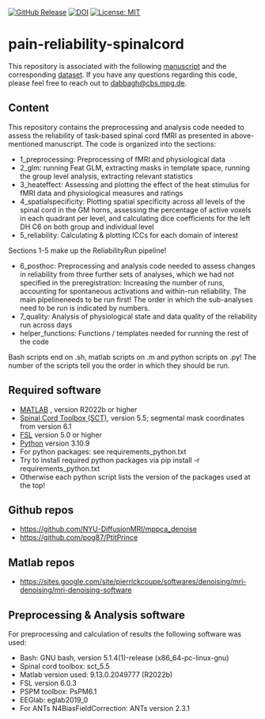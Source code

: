 [![GitHub Release](https://img.shields.io/github/v/release/eippertlab/pain-reliability-spinalcord)](https://github.com/eippertlab/pain-reliability-spinalcord/releases/tag/v1.1)
[![DOI](https://zenodo.org/badge/733083740.svg)](https://zenodo.org/doi/10.5281/zenodo.10518643)
[![License: MIT](https://img.shields.io/badge/License-MIT-yellow.svg)](https://opensource.org/licenses/MIT)

# pain-reliability-spinalcord
This repository is associated with the following [manuscript](https://doi.org/10.1162/imag_a_00273) and the corresponding [dataset](https://openneuro.org/datasets/ds004926). If you have any questions regarding this code, please feel free to reach out to dabbagh@cbs.mpg.de.

## Content
This repository contains the preprocessing and analysis code needed to assess the reliability of task-based spinal cord fMRI as presented in above-mentioned manuscript. The code is organized into the sections: 
* 1_preprocessing: Preprocessing of fMRI and physiological data
* 2_glm: running Feat GLM, extracting masks in template space, running the group level analysis, extracting relevant statistics
* 3_heateffect: Assessing and plotting the effect of the heat stimulus for fMRI data and physiological measures and ratings
* 4_spatialspecificity: Plotting spatial specificity across all levels of the spinal cord in the GM horns, assessing the percentage of active voxels in each quadrant per level, and calculating dice coefficients for the left DH C6 on both group and individual level
* 5_reliability: Calculating & plotting ICCs for each domain of interest
  
Sections 1-5 make up the ReliabilityRun pipeline!

* 6_posthoc: Preprocessing and analysis code needed to assess changes in reliability from three further sets of analyses, which we had not specified in the preregistration: Increasing the number of runs, accounting for spontaneous activations and within-run reliability. The main pipelineneeds to be run first! The order in which the sub-analyses need to be run is indicated by numbers.
* 7_quality: Analysis of physiological state and data quality of the reliability run across days
* helper_functions: Functions / templates needed for running the rest of the code

Bash scripts end on .sh, matlab scripts on .m and python scripts on .py! The number of the scripts tell you the order in which they should be run.

## Required software
* [MATLAB](https://de.mathworks.com/products/matlab.html) , version R2022b or higher
* [Spinal Cord Toolbox (SCT)](https://spinalcordtoolbox.com/index.html), version 5.5; segmental mask coordinates from version 6.1
* [FSL](https://fsl.fmrib.ox.ac.uk/fsl/fslwiki/FSL) version 5.0 or higher
* [Python](https://www.python.org/) version 3.10.9
* For python packages: see requirements_python.txt
* Try to install required python packages via pip install -r requirements_python.txt
* Otherwise  each python script lists the version of the packages used at the top!

## Github repos
* https://github.com/NYU-DiffusionMRI/mppca_denoise
* https://github.com/pog87/PtitPrince

## Matlab repos
* https://sites.google.com/site/pierrickcoupe/softwares/denoising/mri-denoising/mri-denoising-software

## Preprocessing & Analysis software
For preprocessing and calculation of results the following software was used:
* Bash: GNU bash, version 5.1.4(1)-release (x86_64-pc-linux-gnu)
* Spinal cord toolbox: sct_5.5
* Matlab version used: 9.13.0.2049777 (R2022b)
* FSL version 6.0.3
* PSPM toolbox: PsPM6.1
* EEGlab: eglab2019_0
* For ANTs N4BiasFieldCorrection: ANTs version 2.3.1
